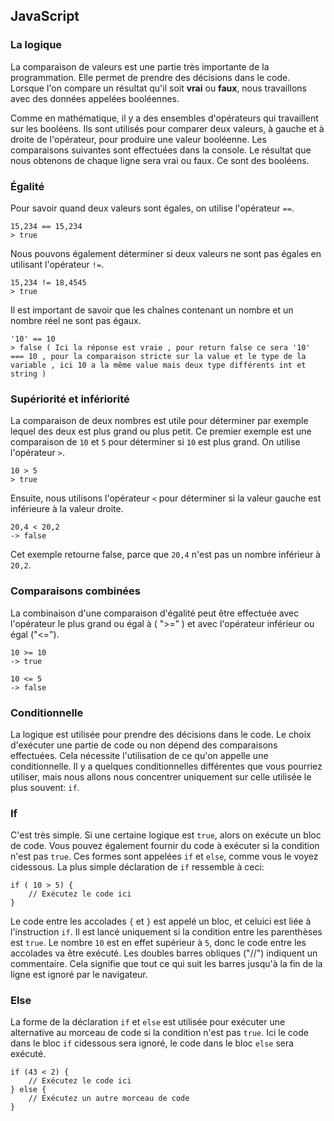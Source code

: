 ## JavaScript

### La logique
La comparaison de valeurs est une partie très importante de la programmation.
Elle permet de prendre des décisions dans le code. 
Lorsque l'on compare un résultat qu'il soit **vrai** ou **faux**, nous travaillons avec des données appelées booléennes.

Comme en mathématique, il y a des ensembles d'opérateurs qui travaillent sur les booléens. 
Ils sont utilisés pour comparer deux valeurs, à gauche et à droite de l'opérateur, pour produire une valeur booléenne.
Les comparaisons suivantes sont effectuées dans la console. 
Le résultat que nous obtenons de chaque ligne sera vrai ou faux. 
Ce sont des booléens.

### Égalité
Pour savoir quand deux valeurs sont égales, on utilise l'opérateur `==`.
```
15,234 == 15,234
­> true
```
Nous pouvons également déterminer si deux valeurs ne sont pas égales en utilisant l'opérateur `!=`.
```
15,234 != 18,4545
­> true
```
Il est important de savoir que les chaînes contenant un nombre et un nombre réel ne sont pas égaux.
```
'10' == 10
­> false ( Ici la réponse est vraie , pour return false ce sera '10' === 10 , pour la comparaison stricte sur la value et le type de la variable , ici 10 a la même value mais deux type différents int et string )

```

### Supériorité et infériorité
La comparaison de deux nombres est utile pour déterminer par exemple lequel des deux est plus grand ou plus petit. 
Ce premier exemple est une comparaison de `10` et `5` pour déterminer si `10` est plus grand. On utilise l'opérateur `>`.
```
10 > 5
­> true
```
Ensuite, nous utilisons l'opérateur `<` pour déterminer si la valeur gauche est inférieure à la valeur droite.
```
20,4 < 20,2
-> false
```
Cet exemple retourne false, parce que `20,4` n'est pas un nombre inférieur à `20,2`.

### Comparaisons combinées
La combinaison d'une comparaison d'égalité peut être effectuée avec l'opérateur le plus grand ou égal à ( ">=” ) et avec l'opérateur inférieur ou égal ("<=").
```
10 >= 10 
-> true

10 <= 5 
-> false
```
### Conditionnelle
La logique est utilisée pour prendre des décisions dans le code. 
Le choix d'exécuter une partie de code ou non dépend des comparaisons effectuées. 
Cela nécessite l'utilisation de ce qu'on appelle une conditionnelle.
Il y a quelques conditionnelles différentes que vous pourriez utiliser, mais nous allons nous concentrer uniquement sur celle utilisée le plus souvent: `if`.

### If
C'est très simple. Si une certaine logique est `true`, alors on exécute un bloc de code.
Vous pouvez également fournir du code à exécuter si la condition n'est pas `true`.
Ces formes sont appelées `if` et `else`, comme vous le voyez ci­dessous.
La plus simple déclaration de `if` ressemble à ceci:
```
if ( 10 > 5) {
    // Exécutez le code ici
}
```
Le code entre les accolades `{` et `}` est appelé un bloc, et celui­ci est liée à l'instruction `if`. Il est lancé uniquement si la condition entre les parenthèses est `true`.
Le nombre `10` est en effet supérieur à `5`, donc le code entre les accolades va être exécuté.
Les doubles barres obliques ("//") indiquent un commentaire. 
Cela signifie que tout ce qui suit les barres jusqu'à la fin de la ligne est ignoré par le navigateur.

### Else
La forme de la déclaration `if` et `else` est utilisée pour exécuter une alternative au morceau de code si la condition n'est pas `true`. Ici le code dans le bloc `if` ci­dessous sera ignoré, le code dans le bloc `else` sera exécuté.
```
if (43 < 2) {
	// Exécutez le code ici
} else {
	// Exécutez un autre morceau de code
}
```
